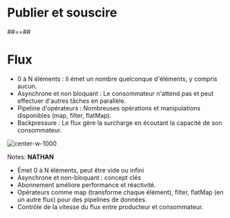 <!-- .slide: class="transition bg-pink" -->
# Publier et souscire

##==##
<!-- .slide: -->

# Flux<T>

* 0 à N éléments : Il émet un nombre quelconque d'éléments, y compris aucun.
* Asynchrone et non bloquant : Le consommateur n'attend pas et peut effectuer d'autres tâches en parallèle.
* Pipeline d'opérateurs : Nombreuses opérations et manipulations disponibles (map, filter, flatMap).
* Backpressure : Le flux gère la surcharge en écoutant la capacité de son consommateur.


![center-w-1000](./assets/images/flux.svg)

Notes:
**NATHAN**
- Émet 0 à N éléments, peut être vide ou infini
- Asynchrone et non-bloquant : concept clés 
- Abonnement améliore performance et réactivité.
- Opérateurs comme map (transforme chaque élément), filter, flatMap (en un autre flux) pour des pipelines de données.
- Contrôle de la vitesse du flux entre producteur et consommateur.
